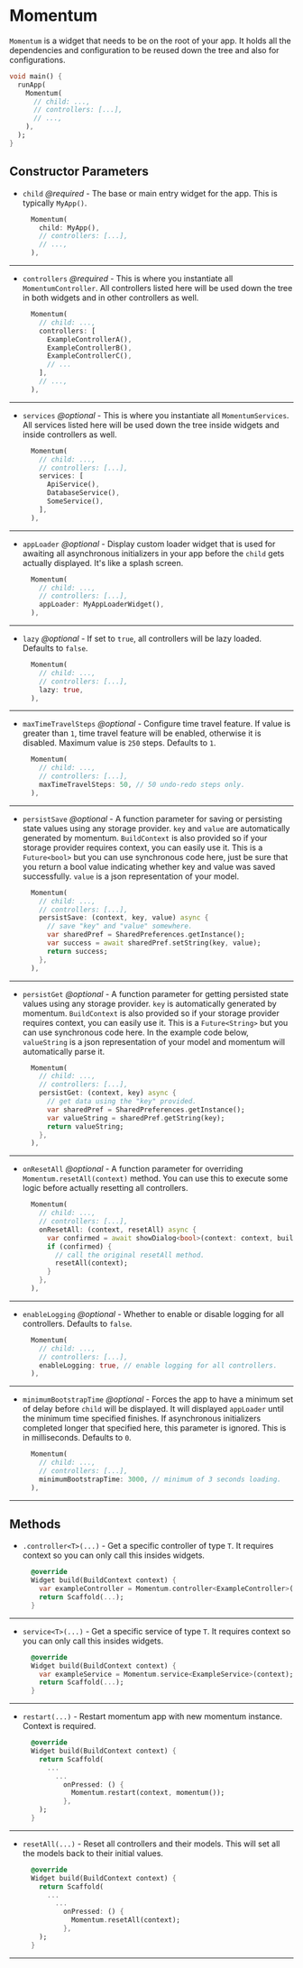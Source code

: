# Momentum
`Momentum` is a widget that needs to be on the root of your app. It holds all the dependencies and configuration to be reused down the tree and also for configurations.

```dart
void main() {
  runApp(
    Momentum(
      // child: ...,
      // controllers: [...],
      // ...,
    ),
  );
}
```

## Constructor Parameters

- `child` *@required* - The base or main entry widget for the app. This is typically `MyApp()`.
  ```dart
    Momentum(
      child: MyApp(),
      // controllers: [...],
      // ...,
    ),
  ```

<hr>

- `controllers` *@required* - This is where you instantiate all `MomentumController`. All controllers listed here will be used down the tree in both widgets and in other controllers as well.
  ```dart
    Momentum(
      // child: ...,
      controllers: [
        ExampleControllerA(),
        ExampleControllerB(),
        ExampleControllerC(),
        // ...
      ],
      // ...,
    ),
  ```

<hr>

- `services` *@optional* - This is where you instantiate all `MomentumServices`. All services listed here will be used down the tree inside widgets and inside controllers as well.
  ```dart
    Momentum(
      // child: ...,
      // controllers: [...],
      services: [
        ApiService(),
        DatabaseService(),
        SomeService(),
      ],
    ),
  ```

<hr>

- `appLoader` *@optional* - Display custom loader widget that is used for awaiting all asynchronous initializers in your app before the `child` gets actually displayed. It's like a splash screen.
  ```dart
    Momentum(
      // child: ...,
      // controllers: [...],
      appLoader: MyAppLoaderWidget(),
    ),
  ```

<hr>

- `lazy` *@optional* - If set to `true`, all controllers will be lazy loaded. Defaults to `false`.
  ```dart
    Momentum(
      // child: ...,
      // controllers: [...],
      lazy: true,
    ),
  ```

<hr>

- `maxTimeTravelSteps` *@optional* - Configure time travel feature. If value is greater than `1`, time travel feature will be enabled, otherwise it is disabled. Maximum value is `250` steps. Defaults to `1`.
  ```dart
    Momentum(
      // child: ...,
      // controllers: [...],
      maxTimeTravelSteps: 50, // 50 undo-redo steps only.
    ),
  ```

<hr>

- `persistSave` *@optional* - A function parameter for saving or persisting state values using any storage provider. `key` and `value` are automatically generated by momentum. `BuildContext` is also provided so if your storage provider requires context, you can easily use it. This is a `Future<bool>` but you can use synchronous code here, just be sure that you return a bool value indicating whether key and value was saved successfully. `value` is a json representation of your model.
  ```dart
    Momentum(
      // child: ...,
      // controllers: [...],
      persistSave: (context, key, value) async {
        // save "key" and "value" somewhere.
        var sharedPref = SharedPreferences.getInstance();
        var success = await sharedPref.setString(key, value);
        return success;
      },
    ),
  ```

<hr>

- `persistGet` *@optional* - A function parameter for getting persisted state values using any storage provider. `key` is automatically generated by momentum. `BuildContext` is also provided so if your storage provider requires context, you can easily use it. This is a `Future<String>` but you can use synchronous code here. In the example code below,  `valueString` is a json representation of your model and momentum will automatically parse it.
  ```dart
    Momentum(
      // child: ...,
      // controllers: [...],
      persistGet: (context, key) async {
        // get data using the "key" provided.
        var sharedPref = SharedPreferences.getInstance();
        var valueString = sharedPref.getString(key);
        return valueString;
      },
    ),
  ```

<hr>

- `onResetAll` *@optional* - A function parameter for overriding `Momentum.resetAll(context)` method. You can use this to execute some logic before actually resetting all controllers.
  ```dart
    Momentum(
      // child: ...,
      // controllers: [...],
      onResetAll: (context, resetAll) async {
        var confirmed = await showDialog<bool>(context: context, builder: ...);
        if (confirmed) {
          // call the original resetAll method.
          resetAll(context);
        }
      },
    ),
  ```

<hr>

- `enableLogging` *@optional* - Whether to enable or disable logging for all controllers. Defaults to `false`.
  ```dart
    Momentum(
      // child: ...,
      // controllers: [...],
      enableLogging: true, // enable logging for all controllers.
    ),
  ```

<hr>

- `minimumBootstrapTime` *@optional* - Forces the app to have a minimum set of delay before `child` will be displayed. It will displayed `appLoader` until the minimum time specified finishes. If asynchronous initializers completed longer that specified here, this parameter is ignored. This is in milliseconds. Defaults to `0`.
  ```dart
    Momentum(
      // child: ...,
      // controllers: [...],
      minimumBootstrapTime: 3000, // minimum of 3 seconds loading.
    ),
  ```

<hr>

## Methods

- `.controller<T>(...)` - Get a specific controller of type `T`. It requires context so you can only call this insides widgets.
  ```dart
    @override
    Widget build(BuildContext context) {
      var exampleController = Momentum.controller<ExampleController>(context);
      return Scaffold(...);
    }
  ```

<hr>

- `service<T>(...)` - Get a specific service of type `T`. It requires context so you can only call this insides widgets.
  ```dart
    @override
    Widget build(BuildContext context) {
      var exampleService = Momentum.service<ExampleService>(context);
      return Scaffold(...);
    }
  ```

<hr>

- `restart(...)` - Restart momentum app with new momentum instance. Context is required.
  ```dart
    @override
    Widget build(BuildContext context) {
      return Scaffold(
        ...
          ...
            onPressed: () {
              Momentum.restart(context, momentum());
            },
      );
    }
  ```

<hr>

- `resetAll(...)` - Reset all controllers and their models. This will set all the models back to their initial values.
  ```dart
    @override
    Widget build(BuildContext context) {
      return Scaffold(
        ...
          ...
            onPressed: () {
              Momentum.resetAll(context);
            },
      );
    }
  ```

<hr>
